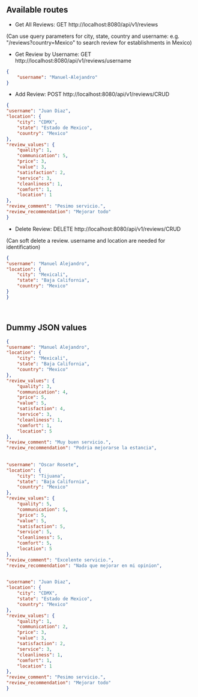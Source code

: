 ## Available routes

- Get All Reviews: GET http://localhost:8080/api/v1/reviews
<p> (Can use query parameters for city, state, country and username: e.g. "/reviews?country=Mexico" to search review for establishments in Mexico)</p>

- Get Review by Username: GET http://localhost:8080/api/v1/reviews/username
```json
{
	"username": "Manuel-Alejandro"
}
```


- Add Review: POST http://localhost:8080/api/v1/reviews/CRUD

```json
{
"username": "Juan Diaz",
"location": {
	"city": "CDMX",
	"state": "Estado de Mexico",
	"country": "Mexico"
},
"review_values": {
	"quality": 1,
	"communication": 5,
	"price": 3,
	"value": 3,
	"satisfaction": 2,
	"service": 3,
	"cleanliness": 1,
	"comfort": 1,
	"location": 1
},
"review_comment": "Pesimo servicio.",
"review_recommendation": "Mejorar todo"
}
```

- Delete Review: DELETE http://localhost:8080/api/v1/reviews/CRUD
<p> (Can soft delete a review. username and location are needed for identification) </p>

```json
{
"username": "Manuel Alejandro",
"location": {
	"city": "Mexicali",
	"state": "Baja California",
	"country": "Mexico"
}
}
```

<br>

## Dummy JSON values
```json
{
"username": "Manuel Alejandro",
"location": {
	"city": "Mexicali",
	"state": "Baja California",
	"country": "Mexico"
},
"review_values": {
	"quality": 3,
	"communication": 4,
	"price": 5,
	"value": 5,
	"satisfaction": 4,
	"service": 3,
	"cleanliness": 1,
	"comfort": 1,
	"location": 5
},
"review_comment": "Muy buen servicio.",
"review_recommendation": "Podria mejorarse la estancia",
	
	
"username": "Oscar Rosete",
"location": {
	"city": "Tijuana",
	"state": "Baja California",
	"country": "Mexico"
},
"review_values": {
	"quality": 5,
	"communication": 5,
	"price": 5,
	"value": 5,
	"satisfaction": 5,
	"service": 5,
	"cleanliness": 5,
	"comfort": 5,
	"location": 5
},
"review_comment": "Excelente servicio.",
"review_recommendation": "Nada que mejorar en mi opinion",

	
"username": "Juan Diaz",
"location": {
	"city": "CDMX",
	"state": "Estado de Mexico",
	"country": "Mexico"
},
"review_values": {
	"quality": 1,
	"communication": 2,
	"price": 3,
	"value": 3,
	"satisfaction": 2,
	"service": 3,
	"cleanliness": 1,
	"comfort": 1,
	"location": 1
},
"review_comment": "Pesimo servicio.",
"review_recommendation": "Mejorar todo"
}
```
